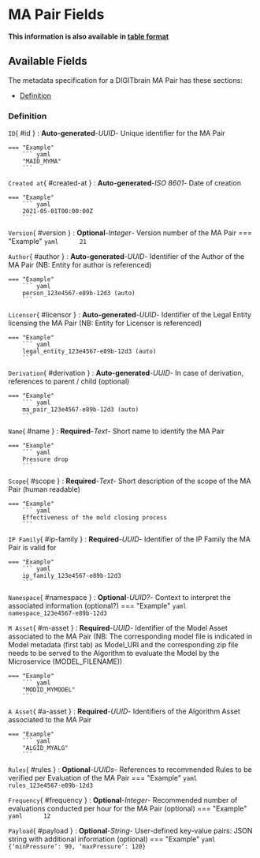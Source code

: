 <style>
  .md-content__button {
    display: none;
  }
</style>
# MA Pair Fields

**This information is also available in [table format](/tables/ma_pair/)**


## Available Fields 

The metadata specification for a DIGITbrain MA Pair
has these sections:

- [Definition](#definition)


### Definition


`ID`{ #id }
:   **Auto-generated**-*UUID*- Unique identifier for the MA Pair

    === "Example"
        ``` yaml     
        "MAID_MYMA"
        ```

`Created at`{ #created-at }
:   **Auto-generated**-*ISO 8601*- Date of creation

    === "Example"
        ``` yaml     
        2021-05-01T00:00:00Z
        ```

`Version`{ #version }
:   **Optional**-*Integer*- Version number of the MA Pair
    === "Example"
        ``` yaml     
        21
        ```

`Author`{ #author }
:   **Auto-generated**-*UUID*- Identifier of the Author of the MA Pair (NB: Entity for author is referenced)

    === "Example"
        ``` yaml     
        person_123e4567-e89b-12d3 (auto)
        ```

`Licensor`{ #licensor }
:   **Auto-generated**-*UUID*- Identifier of the Legal Entity licensing the MA Pair (NB: Entity for Licensor is referenced)

    === "Example"
        ``` yaml     
        legal_entity_123e4567-e89b-12d3 (auto)
        ```

`Derivation`{ #derivation }
:   **Auto-generated**-*UUID*- In case of derivation, references to parent / child (optional)

    === "Example"
        ``` yaml     
        ma_pair_123e4567-e89b-12d3 (auto)
        ```

`Name`{ #name }
:   **Required**-*Text*- Short name to identify the MA Pair

    === "Example"
        ``` yaml     
        Pressure drop
        ```

`Scope`{ #scope }
:   **Required**-*Text*- Short description of the scope of the MA Pair (human readable)

    === "Example"
        ``` yaml     
        Effectiveness of the mold closing process
        ```

`IP Family`{ #ip-family }
:   **Required**-*UUID*- Identifier of the IP Family the MA Pair is valid for

    === "Example"
        ``` yaml     
        ip_family_123e4567-e89b-12d3
        ```

`Namespace`{ #namespace }
:   **Optional**-*UUID?*- Context to interpret the associated information (optional?)
    === "Example"
        ``` yaml     
        namespace_123e4567-e89b-12d3
        ```

`M Asset`{ #m-asset }
:   **Required**-*UUID*- Identifier of the Model Asset associated to the MA Pair (NB: The corresponding model file is indicated in Model metadata (first tab) as Model_URI and the corresponding zip file needs to be served to the Algorithm to evaluate the Model by the Microservice (MODEL_FILENAME))

    === "Example"
        ``` yaml     
        "MODID_MYMODEL"
        ```

`A Asset`{ #a-asset }
:   **Required**-*UUID*- Identifiers of the Algorithm Asset associated to the MA Pair

    === "Example"
        ``` yaml     
        "ALGID_MYALG"
        ```

`Rules`{ #rules }
:   **Optional**-*UUIDs*- References to recommended Rules to be verified per Evaluation of the MA Pair
    === "Example"
        ``` yaml     
        rules_123e4567-e89b-12d3
        ```

`Frequency`{ #frequency }
:   **Optional**-*Integer*- Recommended number of evaluations conducted per hour for the MA Pair (optional)
    === "Example"
        ``` yaml     
        12
        ```

`Payload`{ #payload }
:   **Optional**-*String*- User-defined key-value pairs: JSON string with additional information (optional)
    === "Example"
        ``` yaml     
        {‘minPressure’: 90, ‘maxPressure’: 120}
        ```

